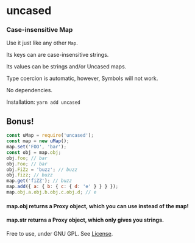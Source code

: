 # uncased

### Case-insensitive Map

Use it just like any other `Map`.

Its keys can are case-insensitive strings.

Its values can be strings and/or Uncased maps.

Type coercion is automatic, however, Symbols will not work.

No dependencies.

Installation: `yarn add uncased`

## Bonus!

```javascript
const uMap = require('uncased');
const map = new uMap();
map.set('FOO', 'bar');
const obj = map.obj;
obj.foo; // bar
obj.Foo; // bar
obj.FiZz = 'buzz'; // buzz
obj.fizz; // buzz
map.get('fiZZ'); // buzz
map.add({ a: { b: { c: { d: 'e' } } } });
map.obj.a.obj.b.obj.c.obj.d; // e
```

#### map.obj returns a Proxy object, which you can use instead of the map!

#### map.str returns a Proxy object, which only gives you strings.

Free to use, under GNU GPL. See [License](https://gnu.org/licenses/gpl).
